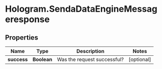 # Hologram.SendaDataEngineMessageresponse

## Properties
Name | Type | Description | Notes
------------ | ------------- | ------------- | -------------
**success** | **Boolean** | Was the request successful? | [optional] 


